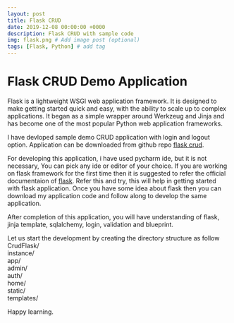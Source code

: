 ```yaml
---
layout: post
title: Flask CRUD
date: 2019-12-08 00:00:00 +0000
description: Flask CRUD with sample code
img: flask.png # Add image post (optional)
tags: [Flask, Python] # add tag
---
```

# Flask CRUD Demo Application

Flask is a lightweight WSGI web application framework. It is designed to make getting started quick and easy, with the ability to scale up to complex applications. It began as a simple wrapper around Werkzeug and Jinja and has become one of the most popular Python web application frameworks.  

I have devloped sample demo CRUD application with login and logout option. Application can be downloaded from github repo [flask crud](https://github.com/rajnathsah/CrudFlask).

For developing this application, i have used pycharm ide, but it is not necessary, You can pick any ide or editor of your choice. If you are working on flask framework for the first time then it is suggested to refer the official documentaion of [flask](https://flask.palletsprojects.com/en/1.1.x/). Refer this and try, this will help in getting started with flask application. Once you have some idea about flask then you can download my application code and follow along to develop the same application.  

After completion of this application, you will have understanding of flask, jinja template, sqlalchemy, login, validation and blueprint.

Let us start the development by creating the directory structure as follow
CrudFlask/  
          instance/  
          app/  
            admin/  
            auth/  
            home/  
            static/  
            templates/  


Happy learning.
